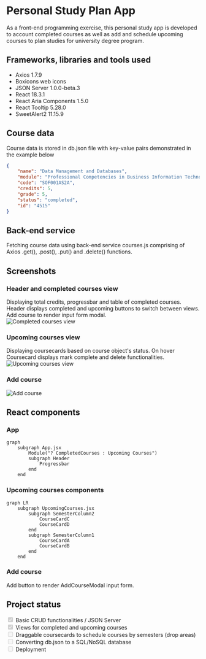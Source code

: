 # Personal Study Plan App

As a front-end programming exercise, this personal study app is developed to account completed courses as well as add and schedule upcoming courses to plan studies for university degree program.

## Frameworks, libraries and tools used
- Axios 1.7.9
- Boxicons web icons
- JSON Server 1.0.0-beta.3
- React 18.3.1
- React Aria Components 1.5.0
- React Tooltip 5.28.0
- SweetAlert2 11.15.9

## Course data
Course data is stored in db.json file with key-value pairs demonstrated in the example below
```json
{
    "name": "Data Management and Databases",
    "module": "Professional Competencies in Business Information Technology Studies",
    "code": "SOF001AS2A",
    "credits": 5,
    "grade": 5,
    "status": "completed",
    "id": "4515"
}
```

## Back-end service
Fetching course data using back-end service courses.js comprising of Axios .get(), .post(), .put() and .delete() functions.

## Screenshots
### Header and completed courses view
Displaying total credits, progressbar and table of completed courses. Header displays completed and upcoming buttons to switch between views. Add course to render input form modal.  
![Completed courses view](./screenshots/completedCourses.png)

### Upcoming courses view
Displaying coursecards based on course object's status. On hover Coursecard displays mark complete and delete functionalities.  
![Upcoming courses view](./screenshots/upcomingCourses.png)

### Add course
![Add course](./screenshots/addCourseModal.png)

## React components

### App
```mermaid
graph
    subgraph App.jsx
        Module("? CompletedCourses : Upcoming Courses")
        subgraph Header
            Progressbar
        end
    end
```

### Upcoming courses components
```mermaid
graph LR
    subgraph UpcomingCourses.jsx
        subgraph SemesterColumn2
            CourseCardC
            CourseCardD
        end
        subgraph SemesterColumn1
            CourseCardA
            CourseCardB
        end
    end
```
### Add course
Add button to render AddCourseModal input form.

## Project status
<input type="checkbox" disabled checked /> Basic CRUD functionalities / JSON Server  
<input type="checkbox" disabled checked /> Views for completed and upcoming courses    
<input type="checkbox" disabled /> Draggable coursecards to schedule courses by semesters (drop areas)  
<input type="checkbox" disabled /> Converting db.json to a SQL/NoSQL database  
<input type="checkbox" disabled /> Deployment  
